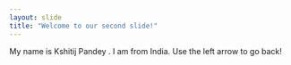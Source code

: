 ```yaml
---
layout: slide
title: "Welcome to our second slide!"
---
```

My name is Kshitij Pandey . I am from India.
Use the left arrow to go back!
